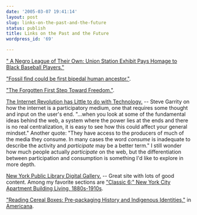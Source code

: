 ```yaml
---
date: '2005-03-07 19:41:14'
layout: post
slug: links-on-the-past-and-the-future
status: publish
title: Links on the Past and the Future
wordpress_id: '69'

---
```


[" A Negro League of Their Own: Union Station Exhibit Pays Homage to Black Baseball Players."](http://observer.american.edu/Mar2/web_pages/que.htm)




["Fossil find could be first bipedal human ancestor."](http://www.cnn.com/2005/TECH/science/03/05/ethiopia.hominid.ap/index.html).




["The Forgotten First Step Toward Freedom."](http://www.h-net.org/~hns/articles/2005/030105a.html).




[The Internet Revolution has Little to do with Technology.](http://actsofvolition.com/archives/2005/march/theinternet) -- Steve Garrity on how the internet is a participatory medium, one that requires some thought and input on the user's end. "...when you look at some of the fundamental ideas behind the web, a system where the power lies at the ends and there is no real centralization, it is easy to see how this could affect your general mindset." Another quote: "They have access to the producers of much of the media they consume. In many cases the word _consume_ is inadequate to describe the activity and _participate_ may be a better term." I still wonder how much people actually _participate_ on the web, but the differentiation between participation and consumption is something I'd like to explore in more depth.




[New York Public Library Digital Gallery.](http://digitalgallery.nypl.org/nypldigital/index.cfm) -- Great site with lots of good content. Among my favorite sections are ["Classic 6:" New York City Apartment Building Living, 1880s-1910s](http://digitalgallery.nypl.org/nypldigital/explore/dgexplore.cfm?topic=cities&collection_list=Classic6NewYorkCityA&col_id=151).




["Reading Cereal Boxes: Pre-packaging History and Indigenous Identities,"](http://www.americanpopularculture.com/journal/articles/fall_2004/kadish.htm) in [Americana](http://www.americanpopularculture.com).



